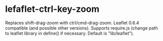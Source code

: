 lefaflet-ctrl-key-zoom
======================

Replaces shift-drag-zoom with ctrl/cmd-drag-zoom. Leaflet 0.6.4 compatible (and possible other versions).
Supports require.js (change path to leaflet library in define() if necessary. Default is "lib/leaflet").
